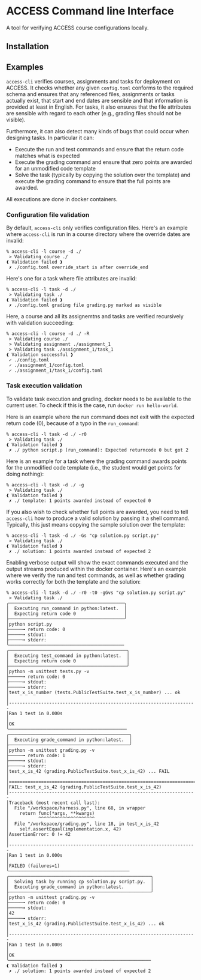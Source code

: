 # ACCESS Command line Interface

A tool for verifying ACCESS course configurations locally.

## Installation

## Examples

`access-cli` verifies courses, assignments and tasks for deployment on ACCESS.
It checks whether any given `config.toml` conforms to the required schema and
ensures that any referenced files, assignments or tasks actually exist, that
start and end dates are sensible and that information is provided at least in
English. For tasks, it also ensures that the file attributes are sensible with
regard to each other (e.g., grading files should not be visible).

Furthermore, it can also detect many kinds of bugs that could occur when
designing tasks. In particular it can:

 * Execute the run and test commands and ensure that the return code matches what is expected
 * Execute the grading command and ensure that zero points are awarded for an unmodified code template
 * Solve the task (typically by copying the solution over the template) and execute the grading command to ensure that the full points are awarded.

All executions are done in docker containers.

### Configuration file validation

By default, `access-cli` only verifies configuration files. Here's an example
where `access-cli` is run in a course directory where the override dates are
invalid:

```
% access-cli -l course -d ./
 > Validating course ./
❰ Validation failed ❱
 ✗ ./config.toml override_start is after override_end
```

Here's one for a task where file attributes are invalid:

```
% access-cli -l task -d ./
 > Validating task ./
❰ Validation failed ❱
 ✗ ./config.toml grading file grading.py marked as visible
```

Here, a course and all its assignemtns and tasks are verified recursively with
validation succeeding:

```
% access-cli -l course -d ./ -R
 > Validating course ./
 > Validating assignment ./assignment_1
 > Validating task ./assignment_1/task_1
❰ Validation successful ❱
 ✓ ./config.toml
 ✓ ./assignment_1/config.toml
 ✓ ./assignment_1/task_1/config.toml
```

### Task execution validation

To validate task execution and grading, docker needs to be available to the
current user. To check if this is the case, run `docker run hello-world`.

Here is an example where the run command does not exit with the expected
return code (0), because of a typo in the `run_command`:

```
% access-cli -l task -d ./ -r0
 > Validating task ./
❰ Validation failed ❱
 ✗ ./ python script.p (run_command): Expected returncode 0 but got 2
```

Here is an example for a task where the grading command awards points for the
unmodified code template (i.e., the student would get points for doing nothing):

```
% access-cli -l task -d ./ -g
 > Validating task ./
❰ Validation failed ❱
 ✗ ./ template: 1 points awarded instead of expected 0
```

If you also wish to check whether full points are awarded, you need to tell
`access-cli` how to produce a valid solution by passing it a shell command.
Typically, this just means copying the sample solution over the template:

```
% access-cli -l task -d ./ -Gs "cp solution.py script.py"
 > Validating task ./
❰ Validation failed ❱
 ✗ ./ solution: 1 points awarded instead of expected 2
```

Enabling verbose output will show the exact commands executed and the output
streams produced within the docker container. Here's an example where we verify
the run and test commands, as well as whether grading works correctly for both
the template and the solution:

```
% access-cli -l task -d ./ -r0 -t0 -gGvs "cp solution.py script.py"
 > Validating task ./
╭───────────────────────────────────────────╮
│  Executing run_command in python:latest.  │
│  Expecting return code 0                  │
├───────────────────────────────────────────╯
│python script.py 
├─────╼ return code: 0
├─────╼ stdout:
├─────╼ stderr:
╰───────────────────────────────────────────
╭────────────────────────────────────────────╮
│  Executing test_command in python:latest.  │
│  Expecting return code 0                   │
├────────────────────────────────────────────╯
│python -m unittest tests.py -v 
├─────╼ return code: 0
├─────╼ stdout:
├─────╼ stderr:
│test_x_is_number (tests.PublicTestSuite.test_x_is_number) ... ok
│
│----------------------------------------------------------------------
│Ran 1 test in 0.000s
│
│OK
╰────────────────────────────────────────────
╭─────────────────────────────────────────────╮
│  Executing grade_command in python:latest.  │
├─────────────────────────────────────────────╯
│python -m unittest grading.py -v 
├─────╼ return code: 1
├─────╼ stdout:
├─────╼ stderr:
│test_x_is_42 (grading.PublicTestSuite.test_x_is_42) ... FAIL
│
│======================================================================
│FAIL: test_x_is_42 (grading.PublicTestSuite.test_x_is_42)
│----------------------------------------------------------------------
│Traceback (most recent call last):
│  File "/workspace/harness.py", line 68, in wrapper
│    return func(*args, **kwargs)
│           ^^^^^^^^^^^^^^^^^^^^^
│  File "/workspace/grading.py", line 18, in test_x_is_42
│    self.assertEqual(implementation.x, 42)
│AssertionError: 0 != 42
│
│----------------------------------------------------------------------
│Ran 1 test in 0.000s
│
│FAILED (failures=1)
╰─────────────────────────────────────────────
╭─────────────────────────────────────────────────────╮
│  Solving task by running cp solution.py script.py.  │
│  Executing grade_command in python:latest.          │
├─────────────────────────────────────────────────────╯
│python -m unittest grading.py -v 
├─────╼ return code: 0
├─────╼ stdout:
│42
├─────╼ stderr:
│test_x_is_42 (grading.PublicTestSuite.test_x_is_42) ... ok
│
│----------------------------------------------------------------------
│Ran 1 test in 0.000s
│
│OK
╰─────────────────────────────────────────────────────
❰ Validation failed ❱
 ✗ ./ solution: 1 points awarded instead of expected 2
```
